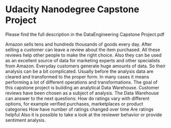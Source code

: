 # Udacity Nanodegree Capstone Project
Please find the full description in the DataEngineering Capstone Project.pdf

Amazon sells tens and hundreds thousands of goods every day. After selling a customer can leave a review about the item purchased. All these reviews help other people to make the right choice. Also they can be used as an excellent source of data for marketing experts and other specialists from Amazon. Everyday customers generate huge amounts of data. So their analysis can be a bit complicated. Usually before the analysis data are cleared and transformed to the proper form. In many cases it means performing a lot of different operations and transformations. 
The goal of this capstone project is building an analytical Data Warehouse. Customer reviews have been chosen as a subject of analysis. 
The Data Warehouse can answer to the next questions:
How do ratings vary with different options, for example verified purchases, marketplaces or product categories
How have number of ratings changed over time
Are ratings helpful
Also it is possible to take a look at the reviewer behavior or provide sentiment analysis.
